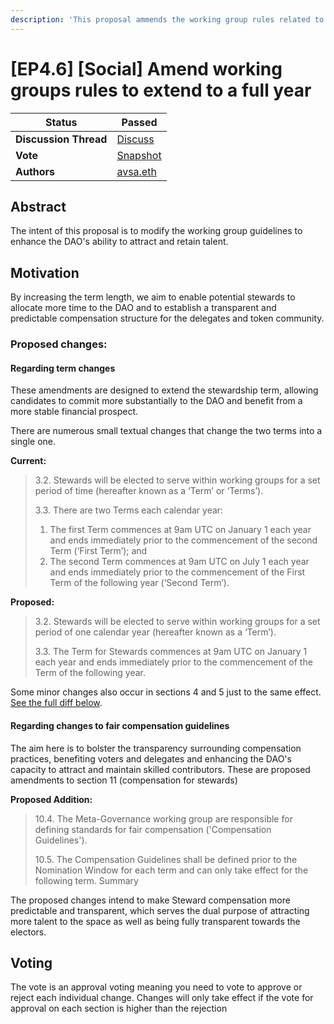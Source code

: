 ```yaml
---
description: 'This proposal ammends the working group rules related to Steward term duration and compensation rules'
---
```


# \[EP4.6] \[Social] Amend working groups rules to extend to a full year




| **Status**            | Passed                                                                                                                 |
| --------------------- | ---------------------------------------------------------------------------------------------------------------------- |
| **Discussion Thread** | [Discuss]()               |
| **Vote**              | [Snapshot](https://snapshot.org/#/ens.eth/proposal/0x26a5c8dec547837495707e70446d1e7cd874a91f75753c602998f6e70083a266) |
| **Authors**           | [avsa.eth](https://mirror.xyz/avsa.eth)                                                                               |

## Abstract

The intent of this proposal is to modify the working group guidelines to enhance the DAO's ability to attract and retain talent.

## Motivation

By increasing the term length, we aim to enable potential stewards to allocate more time to the DAO and to establish a transparent and predictable compensation structure for the delegates and token community.


### Proposed changes:
#### Regarding term changes
These amendments are designed to extend the stewardship term, allowing candidates to commit more substantially to the DAO and benefit from a more stable financial prospect.

There are numerous small textual changes that change the two terms into a single one.

**Current:**

> 3.2. Stewards will be elected to serve within working groups for a set period of time (hereafter known as a ‘Term’ or ‘Terms’).
> 
> 3.3. There are two Terms each calendar year:
> 
> 1. The first Term commences at 9am UTC on January 1 each year and ends immediately prior to the commencement of the second Term (‘First Term’); and
> 2. The second Term commences at 9am UTC on July 1 each year and ends immediately prior to the commencement of the First Term of the following year (‘Second Term’).

**Proposed:**

> 3.2. Stewards will be elected to serve within working groups for a set period of one calendar year (hereafter known as a ‘Term’).
> 
> 3.3. The Term for Stewards commences at 9am UTC on January 1 each year and ends immediately prior to the commencement of the Term of the following year.

Some minor changes also occur in sections 4 and 5 just to the same effect. [See the full diff below](https://github.com/ensdomains/governance-docs/pull/44/files).

#### Regarding changes to fair compensation guidelines

The aim here is to bolster the transparency surrounding compensation practices, benefiting voters and delegates and enhancing the DAO's capacity to attract and maintain skilled contributors. These are proposed amendments to section 11 (compensation for stewards)

**Proposed Addition:**

> 10.4. The Meta-Governance working group are responsible for defining standards for fair compensation ('Compensation Guidelines').
> 
> 10.5. The Compensation Guidelines shall be defined prior to the Nomination Window for each term and can only take effect for the following term.
Summary
>
> 
The proposed changes intend to make Steward compensation more predictable and transparent, which serves the dual purpose of attracting more talent to the space as well as being fully transparent towards the electors.

## Voting

The vote is an approval voting meaning you need to vote to approve or reject each individual change. Changes will only take effect if the vote for approval on each section is higher than the rejection



